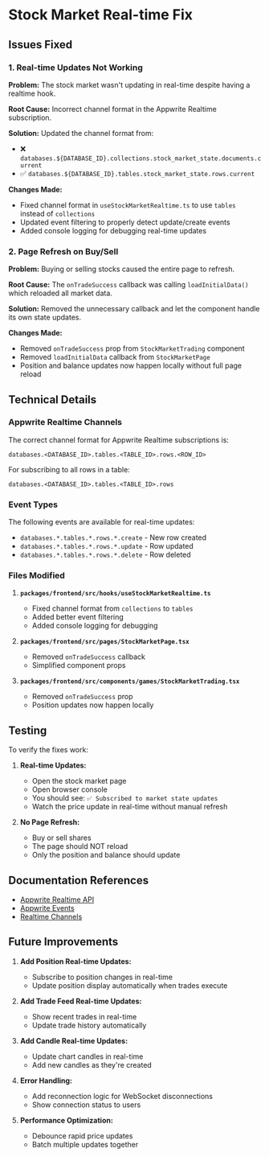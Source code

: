 # Stock Market Real-time Fix

## Issues Fixed

### 1. Real-time Updates Not Working
**Problem:** The stock market wasn't updating in real-time despite having a realtime hook.

**Root Cause:** Incorrect channel format in the Appwrite Realtime subscription.

**Solution:** Updated the channel format from:
- ❌ `databases.${DATABASE_ID}.collections.stock_market_state.documents.current`
- ✅ `databases.${DATABASE_ID}.tables.stock_market_state.rows.current`

**Changes Made:**
- Fixed channel format in `useStockMarketRealtime.ts` to use `tables` instead of `collections`
- Updated event filtering to properly detect update/create events
- Added console logging for debugging real-time updates

### 2. Page Refresh on Buy/Sell
**Problem:** Buying or selling stocks caused the entire page to refresh.

**Root Cause:** The `onTradeSuccess` callback was calling `loadInitialData()` which reloaded all market data.

**Solution:** Removed the unnecessary callback and let the component handle its own state updates.

**Changes Made:**
- Removed `onTradeSuccess` prop from `StockMarketTrading` component
- Removed `loadInitialData` callback from `StockMarketPage`
- Position and balance updates now happen locally without full page reload

## Technical Details

### Appwrite Realtime Channels

The correct channel format for Appwrite Realtime subscriptions is:

```
databases.<DATABASE_ID>.tables.<TABLE_ID>.rows.<ROW_ID>
```

For subscribing to all rows in a table:
```
databases.<DATABASE_ID>.tables.<TABLE_ID>.rows
```

### Event Types

The following events are available for real-time updates:

- `databases.*.tables.*.rows.*.create` - New row created
- `databases.*.tables.*.rows.*.update` - Row updated
- `databases.*.tables.*.rows.*.delete` - Row deleted

### Files Modified

1. **`packages/frontend/src/hooks/useStockMarketRealtime.ts`**
   - Fixed channel format from `collections` to `tables`
   - Added better event filtering
   - Added console logging for debugging

2. **`packages/frontend/src/pages/StockMarketPage.tsx`**
   - Removed `onTradeSuccess` callback
   - Simplified component props

3. **`packages/frontend/src/components/games/StockMarketTrading.tsx`**
   - Removed `onTradeSuccess` prop
   - Position updates now happen locally

## Testing

To verify the fixes work:

1. **Real-time Updates:**
   - Open the stock market page
   - Open browser console
   - You should see: `✅ Subscribed to market state updates`
   - Watch the price update in real-time without manual refresh

2. **No Page Refresh:**
   - Buy or sell shares
   - The page should NOT reload
   - Only the position and balance should update

## Documentation References

- [Appwrite Realtime API](https://appwrite.io/docs/apis/realtime)
- [Appwrite Events](https://appwrite.io/docs/advanced/platform/events)
- [Realtime Channels](https://appwrite.io/docs/apis/realtime#channels)

## Future Improvements

1. **Add Position Real-time Updates:**
   - Subscribe to position changes in real-time
   - Update position display automatically when trades execute

2. **Add Trade Feed Real-time Updates:**
   - Show recent trades in real-time
   - Update trade history automatically

3. **Add Candle Real-time Updates:**
   - Update chart candles in real-time
   - Add new candles as they're created

4. **Error Handling:**
   - Add reconnection logic for WebSocket disconnections
   - Show connection status to users

5. **Performance Optimization:**
   - Debounce rapid price updates
   - Batch multiple updates together


